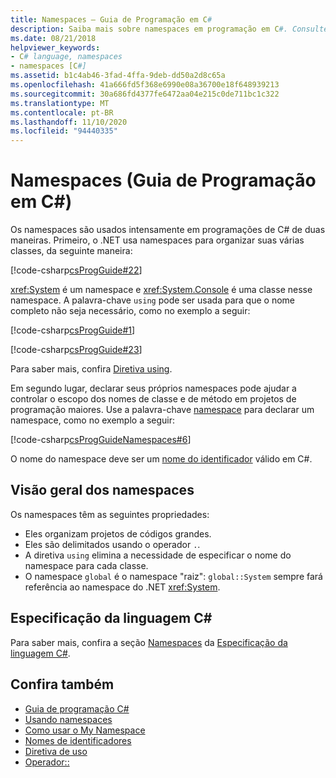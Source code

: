 ```yaml
---
title: Namespaces – Guia de Programação em C#
description: Saiba mais sobre namespaces em programação em C#. Consulte uma visão geral das propriedades do namespace e exiba recursos adicionais.
ms.date: 08/21/2018
helpviewer_keywords:
- C# language, namespaces
- namespaces [C#]
ms.assetid: b1c4ab46-3fad-4ffa-9deb-dd50a2d8c65a
ms.openlocfilehash: 41a666fd5f368e6990e08a36700e18f648939213
ms.sourcegitcommit: 30a686fd4377fe6472aa04e215c0de711bc1c322
ms.translationtype: MT
ms.contentlocale: pt-BR
ms.lasthandoff: 11/10/2020
ms.locfileid: "94440335"
---
```

# <a name="namespaces-c-programming-guide"></a>Namespaces (Guia de Programação em C#)

Os namespaces são usados intensamente em programações de C# de duas maneiras. Primeiro, o .NET usa namespaces para organizar suas várias classes, da seguinte maneira:  

[!code-csharp[csProgGuide#22](~/samples/snippets/csharp/VS_Snippets_VBCSharp/csProgGuide/CS/progGuide.cs#22)]

<xref:System> é um namespace e <xref:System.Console> é uma classe nesse namespace. A palavra-chave `using` pode ser usada para que o nome completo não seja necessário, como no exemplo a seguir:

[!code-csharp[csProgGuide#1](~/samples/snippets/csharp/VS_Snippets_VBCSharp/csProgGuide/CS/using.cs#1)]

[!code-csharp[csProgGuide#23](~/samples/snippets/csharp/VS_Snippets_VBCSharp/csProgGuide/CS/progGuide.cs#23)]

Para saber mais, confira [Diretiva using](../../language-reference/keywords/using-directive.md).

Em segundo lugar, declarar seus próprios namespaces pode ajudar a controlar o escopo dos nomes de classe e de método em projetos de programação maiores. Use a palavra-chave [namespace](../../language-reference/keywords/namespace.md) para declarar um namespace, como no exemplo a seguir:

[!code-csharp[csProgGuideNamespaces#6](~/samples/snippets/csharp/VS_Snippets_VBCSharp/csProgGuideNamespaces/CS/Namespaces.cs#6)]

O nome do namespace deve ser um [nome do identificador](../inside-a-program/identifier-names.md) válido em C#.

## <a name="namespaces-overview"></a>Visão geral dos namespaces

Os namespaces têm as seguintes propriedades:

- Eles organizam projetos de códigos grandes.
- Eles são delimitados usando o operador `.`.
- A diretiva `using` elimina a necessidade de especificar o nome do namespace para cada classe.
- O namespace `global` é o namespace "raiz": `global::System` sempre fará referência ao namespace do .NET <xref:System>.

## <a name="c-language-specification"></a>Especificação da linguagem C#

Para saber mais, confira a seção [Namespaces](~/_csharplang/spec/namespaces.md) da [Especificação da linguagem C#](~/_csharplang/spec/introduction.md).

## <a name="see-also"></a>Confira também

- [Guia de programação C#](../index.md)
- [Usando namespaces](using-namespaces.md)
- [Como usar o My Namespace](how-to-use-the-my-namespace.md)
- [Nomes de identificadores](../inside-a-program/identifier-names.md)
- [Diretiva de uso](../../language-reference/keywords/using-directive.md)
- [Operador::](../../language-reference/operators/namespace-alias-qualifier.md)
